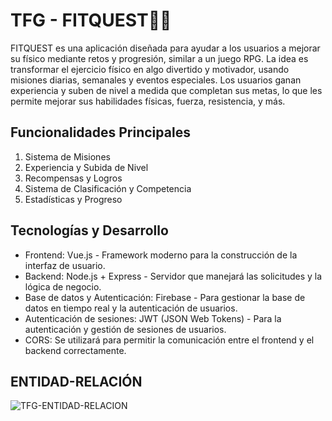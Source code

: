 # TFG - FITQUEST🏋️‍♂️

FITQUEST es una aplicación diseñada para ayudar a los usuarios a mejorar su físico mediante retos y progresión, similar a un juego RPG. La idea es transformar el ejercicio físico en algo divertido y motivador, usando misiones diarias, semanales y eventos especiales. Los usuarios ganan experiencia y suben de nivel a medida que completan sus metas, lo que les permite mejorar sus habilidades físicas, fuerza, resistencia, y más.

## Funcionalidades Principales
1. Sistema de Misiones
2. Experiencia y Subida de Nivel
3. Recompensas y Logros
4. Sistema de Clasificación y Competencia
5. Estadísticas y Progreso

## Tecnologías y Desarrollo
- Frontend: Vue.js - Framework moderno para la construcción de la interfaz de usuario.
- Backend: Node.js + Express - Servidor que manejará las solicitudes y la lógica de negocio.
- Base de datos y Autenticación: Firebase - Para gestionar la base de datos en tiempo real y la autenticación de usuarios.
- Autenticación de sesiones: JWT (JSON Web Tokens) - Para la autenticación y gestión de sesiones de usuarios.
- CORS: Se utilizará para permitir la comunicación entre el frontend y el backend correctamente.

## ENTIDAD-RELACIÓN
![TFG-ENTIDAD-RELACION](https://github.com/user-attachments/assets/bd45d00a-5cd2-46ee-a77c-2eba5a3ceb02)
